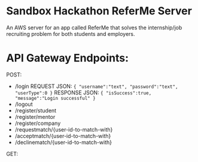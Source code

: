 # Sandbox Hackathon ReferMe Server
An AWS server for an app called ReferMe that solves the internship/job recruiting problem for both students and employers.

# API Gateway Endpoints:

POST:
* /login
         REQUEST JSON:
         ```
         {
            "username":"text",
            "password":"text",
            "userType":0
         }
         ```
         RESPONSE JSON:
         ```
         {
            "isSuccess":true,
            "message":"Login successful"
         }
         ```
* /logout
* /register/student
* /register/mentor
* /register/company
* /requestmatch/{user-id-to-match-with}
* /acceptmatch/{user-id-to-match-with}
* /declinematch/{user-id-to-match-with}

GET:

